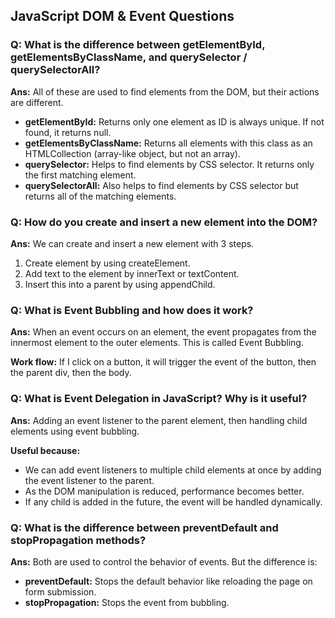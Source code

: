 <body>
  <h2>JavaScript DOM & Event Questions</h2>

  <h3>Q: What is the difference between getElementById, getElementsByClassName, and querySelector / querySelectorAll?</h3>
  <p><b>Ans:</b> All of these are used to find elements from the DOM, but their actions are different.</p>
  <ul>
    <li><b>getElementById:</b> Returns only one element as ID is always unique. If not found, it returns null.</li>
    <li><b>getElementsByClassName:</b> Returns all elements with this class as an HTMLCollection (array-like object, but not an array).</li>
    <li><b>querySelector:</b> Helps to find elements by CSS selector. It returns only the first matching element.</li>
    <li><b>querySelectorAll:</b> Also helps to find elements by CSS selector but returns all of the matching elements.</li>
  </ul>

  <h3>Q: How do you create and insert a new element into the DOM?</h3>
  <p><b>Ans:</b> We can create and insert a new element with 3 steps.</p>
  <ol>
    <li>Create element by using createElement.</li>
    <li>Add text to the element by innerText or textContent.</li>
    <li>Insert this into a parent by using appendChild.</li>
  </ol>

  <h3>Q: What is Event Bubbling and how does it work?</h3>
  <p><b>Ans:</b> When an event occurs on an element, the event propagates from the innermost element to the outer elements. This is called Event Bubbling.</p>
  <p><b>Work flow:</b> If I click on a button, it will trigger the event of the button, then the parent div, then the body.</p>

  <h3>Q: What is Event Delegation in JavaScript? Why is it useful?</h3>
  <p><b>Ans:</b> Adding an event listener to the parent element, then handling child elements using event bubbling.</p>
  <p><b>Useful because:</b></p>
  <ul>
    <li>We can add event listeners to multiple child elements at once by adding the event listener to the parent.</li>
    <li>As the DOM manipulation is reduced, performance becomes better.</li>
    <li>If any child is added in the future, the event will be handled dynamically.</li>
  </ul>

  <h3>Q: What is the difference between preventDefault and stopPropagation methods?</h3>
  <p><b>Ans:</b> Both are used to control the behavior of events. But the difference is:</p>
  <ul>
    <li><b>preventDefault:</b> Stops the default behavior like reloading the page on form submission.</li>
    <li><b>stopPropagation:</b> Stops the event from bubbling.</li>
  </ul>
</body>

